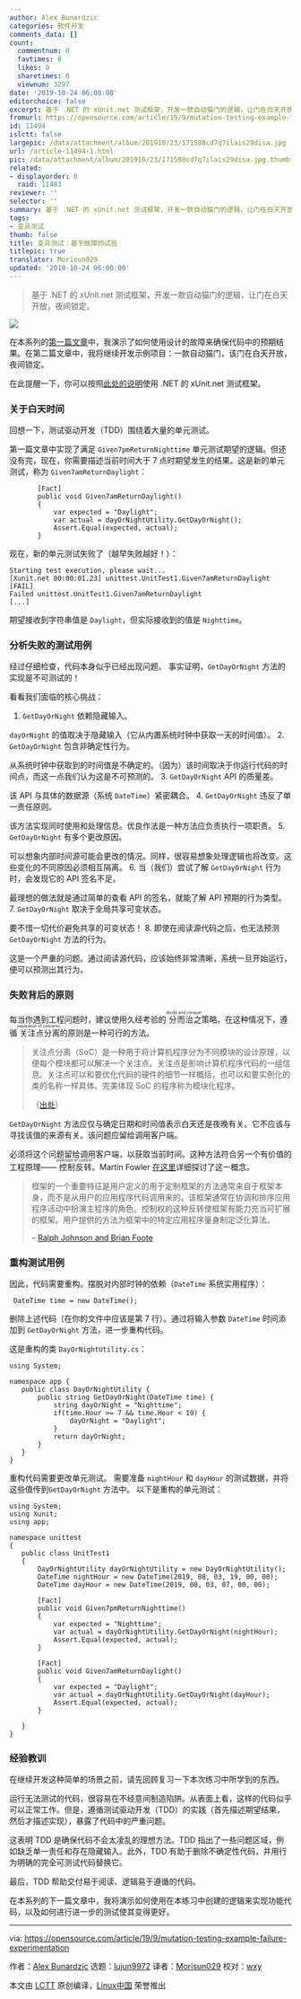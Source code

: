 ```yaml
---
author: Alex Bunardzic
categories: 软件开发
comments_data: []
count:
  commentnum: 0
  favtimes: 0
  likes: 0
  sharetimes: 0
  viewnum: 3297
date: '2019-10-24 06:00:00'
editorchoice: false
excerpt: 基于 .NET 的 xUnit.net 测试框架，开发一款自动猫门的逻辑，让门在白天开放，夜间锁定。
fromurl: https://opensource.com/article/19/9/mutation-testing-example-failure-experimentation
id: 11494
islctt: false
largepic: /data/attachment/album/201910/23/171508cd7q7ilais29disa.jpg
url: /article-11494-1.html
pic: /data/attachment/album/201910/23/171508cd7q7ilais29disa.jpg.thumb.jpg
related:
- displayorder: 0
  raid: 11483
reviewer: ''
selector: ''
summary: 基于 .NET 的 xUnit.net 测试框架，开发一款自动猫门的逻辑，让门在白天开放，夜间锁定。
tags:
- 变异测试
thumb: false
title: 变异测试：基于故障的试验
titlepic: true
translator: Morisun029
updated: '2019-10-24 06:00:00'
---
```



> 
> 基于 .NET 的 xUnit.net 测试框架，开发一款自动猫门的逻辑，让门在白天开放，夜间锁定。
> 
> 
> 


![](/data/attachment/album/201910/23/171508cd7q7ilais29disa.jpg)


在本系列的[第一篇文章](/article-11483-1.html)中，我演示了如何使用设计的故障来确保代码中的预期结果。在第二篇文章中，我将继续开发示例项目：一款自动猫门，该门在白天开放，夜间锁定。


在此提醒一下，你可以按照[此处的说明](/article-11468-1.html)使用 .NET 的 xUnit.net 测试框架。


### 关于白天时间


回想一下，测试驱动开发（TDD）围绕着大量的单元测试。


第一篇文章中实现了满足 `Given7pmReturnNighttime` 单元测试期望的逻辑。但还没有完，现在，你需要描述当前时间大于 7 点时期望发生的结果。这是新的单元测试，称为 `Given7amReturnDaylight`：



```
       [Fact]
       public void Given7amReturnDaylight()
       {
           var expected = "Daylight";
           var actual = dayOrNightUtility.GetDayOrNight();
           Assert.Equal(expected, actual);
       }
```

现在，新的单元测试失败了（越早失败越好！）：



```
Starting test execution, please wait...
[Xunit.net 00:00:01.23] unittest.UnitTest1.Given7amReturnDaylight [FAIL]
Failed unittest.UnitTest1.Given7amReturnDaylight
[...]
```

期望接收到字符串值是 `Daylight`，但实际接收到的值是 `Nighttime`。


### 分析失败的测试用例


经过仔细检查，代码本身似乎已经出现问题。 事实证明，`GetDayOrNight` 方法的实现是不可测试的！


看看我们面临的核心挑战：


1. `GetDayOrNight` 依赖隐藏输入。


`dayOrNight` 的值取决于隐藏输入（它从内置系统时钟中获取一天的时间值）。
2. `GetDayOrNight` 包含非确定性行为。


从系统时钟中获取到的时间值是不确定的。（因为）该时间取决于你运行代码的时间点，而这一点我们认为这是不可预测的。
3. `GetDayOrNight` API 的质量差。


该 API 与具体的数据源（系统 `DateTime`）紧密耦合。
4. `GetDayOrNight` 违反了单一责任原则。


该方法实现同时使用和处理信息。优良作法是一种方法应负责执行一项职责。
5. `GetDayOrNight` 有多个更改原因。


可以想象内部时间源可能会更改的情况。同样，很容易想象处理逻辑也将改变。这些变化的不同原因必须相互隔离。
6. 当（我们）尝试了解 `GetDayOrNight` 行为时，会发现它的 API 签名不足。


最理想的做法就是通过简单的查看 API 的签名，就能了解 API 预期的行为类型。
7. `GetDayOrNight` 取决于全局共享可变状态。


要不惜一切代价避免共享的可变状态！
8. 即使在阅读源代码之后，也无法预测 `GetDayOrNight` 方法的行为。


这是一个严重的问题。通过阅读源代码，应该始终非常清晰，系统一旦开始运行，便可以预测出其行为。


### 失败背后的原则


每当你遇到工程问题时，建议使用久经考验的<ruby> 分而治之 <rt>  divide and conquer </rt></ruby>策略。在这种情况下，遵循<ruby> 关注点分离 <rt>  separation of concerns </rt></ruby>的原则是一种可行的方法。



> 
> 关注点分离（SoC）是一种用于将计算机程序分为不同模块的设计原理，以便每个模块都可以解决一个关注点。关注点是影响计算机程序代码的一组信息。关注点可以和要优化代码的硬件的细节一样概括，也可以和要实例化的类的名称一样具体。完美体现 SoC 的程序称为模块化程序。
> 
> 
> （[出处](https://en.wikipedia.org/wiki/Separation_of_concerns)）
> 
> 
> 


`GetDayOrNight` 方法应仅与确定日期和时间值表示白天还是夜晚有关。它不应该与寻找该值的来源有关。该问题应留给调用客户端。


必须将这个问题留给调用客户端，以获取当前时间。这种方法符合另一个有价值的工程原理——<ruby> 控制反转 <rt>  inversion of control </rt></ruby>。Martin Fowler [在这里](https://martinfowler.com/bliki/InversionOfControl.html)详细探讨了这一概念。



> 
> 框架的一个重要特征是用户定义的用于定制框架的方法通常来自于框架本身，而不是从用户的应用程序代码调用来的。该框架通常在协调和排序应用程序活动中扮演主程序的角色。控制权的这种反转使框架有能力充当可扩展的框架。用户提供的方法为框架中的特定应用程序量身制定泛化算法。
> 
> 
> – [Ralph Johnson and Brian Foote](http://www.laputan.org/drc/drc.html)
> 
> 
> 


### 重构测试用例


因此，代码需要重构。摆脱对内部时钟的依赖（`DateTime` 系统实用程序）：



```
 DateTime time = new DateTime();
```

删除上述代码（在你的文件中应该是第 7 行）。通过将输入参数 `DateTime` 时间添加到 `GetDayOrNight` 方法，进一步重构代码。


这是重构的类 `DayOrNightUtility.cs`：



```
using System;

namespace app {
   public class DayOrNightUtility {
       public string GetDayOrNight(DateTime time) {
           string dayOrNight = "Nighttime";
           if(time.Hour >= 7 && time.Hour < 19) {
               dayOrNight = "Daylight";
           }
           return dayOrNight;
       }
   }
}
```

重构代码需要更改单元测试。 需要准备 `nightHour` 和 `dayHour` 的测试数据，并将这些值传到`GetDayOrNight` 方法中。 以下是重构的单元测试：



```
using System;
using Xunit;
using app;

namespace unittest
{
   public class UnitTest1
   {
       DayOrNightUtility dayOrNightUtility = new DayOrNightUtility();
       DateTime nightHour = new DateTime(2019, 08, 03, 19, 00, 00);
       DateTime dayHour = new DateTime(2019, 08, 03, 07, 00, 00);

       [Fact]
       public void Given7pmReturnNighttime()
       {
           var expected = "Nighttime";
           var actual = dayOrNightUtility.GetDayOrNight(nightHour);
           Assert.Equal(expected, actual);
       }

       [Fact]
       public void Given7amReturnDaylight()
       {
           var expected = "Daylight";
           var actual = dayOrNightUtility.GetDayOrNight(dayHour);
           Assert.Equal(expected, actual);
       }

   }
}
```

### 经验教训


在继续开发这种简单的场景之前，请先回顾复习一下本次练习中所学到的东西。


运行无法测试的代码，很容易在不经意间制造陷阱。从表面上看，这样的代码似乎可以正常工作。但是，遵循测试驱动开发（TDD）的实践（首先描述期望结果，然后才描述实现），暴露了代码中的严重问题。


这表明 TDD 是确保代码不会太凌乱的理想方法。TDD 指出了一些问题区域，例如缺乏单一责任和存在隐藏输入。此外，TDD 有助于删除不确定性代码，并用行为明确的完全可测试代码替换它。


最后，TDD 帮助交付易于阅读、逻辑易于遵循的代码。


在本系列的下一篇文章中，我将演示如何使用在本练习中创建的逻辑来实现功能代码，以及如何进行进一步的测试使其变得更好。




---


via: <https://opensource.com/article/19/9/mutation-testing-example-failure-experimentation>


作者：[Alex Bunardzic](https://opensource.com/users/alex-bunardzic) 选题：[lujun9972](https://github.com/lujun9972) 译者：[Morisun029](https://github.com/Morisun029) 校对：[wxy](https://github.com/wxy)


本文由 [LCTT](https://github.com/LCTT/TranslateProject) 原创编译，[Linux中国](https://linux.cn/) 荣誉推出